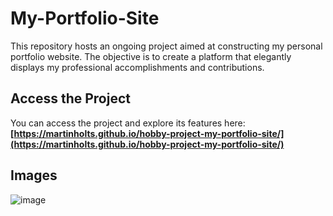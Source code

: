 # My-Portfolio-Site

This repository hosts an ongoing project aimed at constructing my personal portfolio website. The objective is to create a platform that elegantly displays my professional accomplishments and contributions.

## Access the Project

You can access the project and explore its features here: **[https://martinholts.github.io/hobby-project-my-portfolio-site/](https://martinholts.github.io/hobby-project-my-portfolio-site/)**

## Images

![image](https://github.com/MartinHolts/hobby-project-my-portfolio-site/assets/16961661/4f66de02-9a02-4cbb-91aa-b81a44b85b21)
